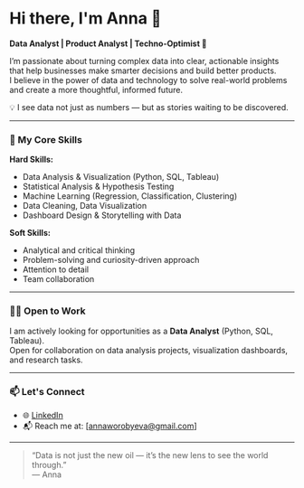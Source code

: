 # Hi there, I'm Anna 👋

**Data Analyst | Product Analyst | Techno-Optimist 🚀**

I’m passionate about turning complex data into clear, actionable insights that help businesses make smarter decisions and build better products.  
I believe in the power of data and technology to solve real-world problems and create a more thoughtful, informed future.  

💡 I see data not just as numbers — but as stories waiting to be discovered.  

---

### 🧠 My Core Skills

**Hard Skills:**
- Data Analysis & Visualization (Python, SQL, Tableau)
- Statistical Analysis & Hypothesis Testing
- Machine Learning (Regression, Classification, Clustering)
- Data Cleaning, Data Visualization
- Dashboard Design & Storytelling with Data

**Soft Skills:**
- Analytical and critical thinking  
- Problem-solving and curiosity-driven approach  
- Attention to detail  
- Team collaboration  

---

### 👩‍💻 Open to Work
I am actively looking for opportunities as a **Data Analyst** (Python, SQL, Tableau).  
Open for collaboration on data analysis projects, visualization dashboards, and research tasks.   

---

### 📫 Let's Connect
- 🌐 [LinkedIn](www.linkedin.com/in/anna-vorobeva-088203257)    
- 📬 Reach me at: [annaworobyeva@gmail.com]  
 
---

> “Data is not just the new oil — it’s the new lens to see the world through.”  
> — Anna

